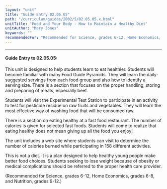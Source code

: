 ```yaml
---
layout: "unit"
title: "Guide Entry 02.05.05"
path: "/curriculum/guides/2002/5/02.05.05.x.html"
unitTitle: "Food and Your Body - How to Maintain a Healthy Diet"
unitAuthor: "Mary Jones"
keywords: ""
recommendedFor: "Recommended for Science, grades 6-12, Home Economics, grades 6-8, and Nutrition, grades 9-12."
---
```

<body>
<hr/>
 <h4>
  Guide Entry to 02.05.05:
 </h4>
 <p>
  This unit is designed to help students learn to eat healthier. Students will become familiar with many Food Guide Pyramids. They will learn the daily-suggested servings from each food group and also how to identify a serving size. There is a section that focuses on the proper handling, storing and preparing of meats, especially beef.
 </p>
<p>
  Students will visit the Experimental Test Station to participate in an activity to test for pesticide residue on raw fruits and vegetables. They will learn the most effective way of washing food that will be consumed raw.
 </p>
<p>
  There is a section on eating healthy at a fast food restaurant. The number of calories is given for selected fast foods. Students will come to realize that eating healthy does not mean giving up all the food you enjoy!
 </p>
<p>
  The unit includes a web site where students can visit to determine the number of calories burned while participating in 158 different activities.
 </p>
<p>
  This is not a diet. It is a plan designed to help healthy young people make better food choices. Students seeking to lose weight because of obesity or medical complications should be referred to the proper health care provider.
 </p>
<p>
  (Recommended for Science, grades 6-12, Home Economics, grades 6-8, and Nutrition, grades 9-12.)
 </p>

</body>